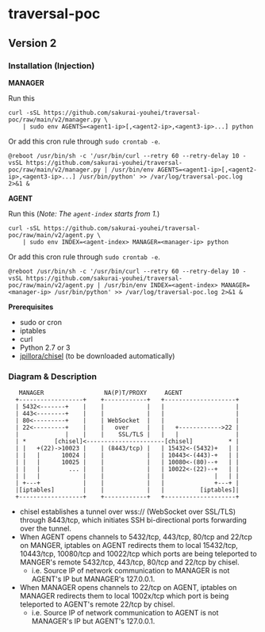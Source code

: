 # traversal-poc

## Version 2

### Installation (Injection)

**MANAGER**

Run this

```
curl -sSL https://github.com/sakurai-youhei/traversal-poc/raw/main/v2/manager.py \
    | sudo env AGENTS=<agent1-ip>[,<agent2-ip>,<agent3-ip>...] python
```

Or add this cron rule through `sudo crontab -e`.

```
@reboot /usr/bin/sh -c '/usr/bin/curl --retry 60 --retry-delay 10 -vsSL https://github.com/sakurai-youhei/traversal-poc/raw/main/v2/manager.py | /usr/bin/env AGENTS=<agent1-ip>[,<agent2-ip>,<agent3-ip>...] /usr/bin/python' >> /var/log/traversal-poc.log 2>&1 &
```

**AGENT**

Run this (_Note: The `agent-index` starts from 1._)

```
curl -sSL https://github.com/sakurai-youhei/traversal-poc/raw/main/v2/agent.py \
    | sudo env INDEX=<agent-index> MANAGER=<manager-ip> python
```

Or add this cron rule through `sudo crontab -e`.

```
@reboot /usr/bin/sh -c '/usr/bin/curl --retry 60 --retry-delay 10 -vsSL https://github.com/sakurai-youhei/traversal-poc/raw/main/v2/agent.py | /usr/bin/env INDEX=<agent-index> MANAGER=<manager-ip> /usr/bin/python' >> /var/log/traversal-poc.log 2>&1 &
```

**Prerequisites**

- sudo or cron
- iptables
- curl
- Python 2.7 or 3
- [jpillora/chisel](https://github.com/jpillora/chisel) (to be downloaded automatically)

### Diagram & Description

```
   MANAGER                 NA(P)T/PROXY     AGENT
  +------------------+    +------------+   +--------------------+
  | 5432<-------+    |    |            |   |                    |
  | 443<--------+    |    |            |   |                    |
  | 80<---------+    |    | WebSocket  |   |                    |
  | 22<---------+    |    |   over     |   |   +------------>22 |
  |             |    |    |    SSL/TLS |   |   |                |
  | *        [chisel]<----------------------[chisel]          * |
  | |   +(22)->10023 |    | (8443/tcp) |   | 15432<-(5432)+   | |
  | |   |      10024 |    |            |   | 10443<-(443)-+   | |
  | |   |      10025 |    |            |   | 10080<-(80)--+   | |
  | |   |        ... |    |            |   | 10022<-(22)--+   | |
  | |   |            |    |            |   |              |   | |
  | +---+            |    |            |   |              +---+ |
  |[iptables]        |    |            |   |          [iptables]|
  +------------------+    +------------+   +--------------------+
```

- chisel establishes a tunnel over wss:// (WebSocket over SSL/TLS) through 8443/tcp, which initiates SSH bi-directional ports forwarding over the tunnel.
- When AGENT opens channels to 5432/tcp, 443/tcp, 80/tcp and 22/tcp on MANGER, iptables on AGENT redirects them to local 15432/tcp, 10443/tcp, 10080/tcp and 10022/tcp which ports are being teleported to MANGER's remote 5432/tcp, 443/tcp, 80/tcp and 22/tcp by chisel.
    - i.e. Source IP of network communication to MANAGER is not AGENT's IP but MANAGER's 127.0.0.1.
- When MANAGER  opens channels to 22/tcp on AGENT, iptables on MANAGER redirects them to local 1002x/tcp which port is being teleported to AGENT's remote 22/tcp by chisel.
    - i.e. Source IP of network communication to AGENT is not MANAGER's IP but AGENT's 127.0.0.1.
